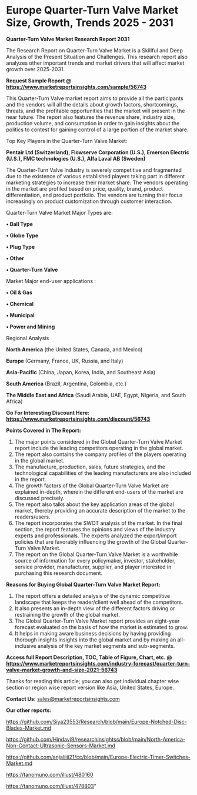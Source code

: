 # Europe Quarter-Turn Valve Market Size, Growth, Trends 2025 - 2031

<strong>Quarter-Turn Valve Market Research Report 2031</strong>

The Research Report on Quarter-Turn Valve Market is a Skillful and Deep Analysis of the Present Situation and Challenges. This research report also analyzes other important trends and market drivers that will affect market growth over 2025-2031.

<strong>Request Sample Report @ <a href=https://www.marketreportsinsights.com/sample/56743>https://www.marketreportsinsights.com/sample/56743</a></strong>

This Quarter-Turn Valve market report aims to provide all the participants and the vendors will all the details about growth factors, shortcomings, threats, and the profitable opportunities that the market will present in the near future. The report also features the revenue share, industry size, production volume, and consumption in order to gain insights about the politics to contest for gaining control of a large portion of the market share.

Top Key Players in the Quarter-Turn Valve Market:

<strong>Pentair Ltd (Switzerland), Flowserve Corporation (U.S.), Emerson Electric (U.S.), FMC technologies (U.S.), Alfa Laval AB (Sweden)</strong>

The Quarter-Turn Valve Industry is severely competitive and fragmented due to the existence of various established players taking part in different marketing strategies to increase their market share. The vendors operating in the market are profiled based on price, quality, brand, product differentiation, and product portfolio. The vendors are turning their focus increasingly on product customization through customer interaction.

Quarter-Turn Valve Market Major Types are:

<strong>• Ball Type

• Globe Type

• Plug Type

• Other

• Quarter-Turn Valve</strong>

Market Major end-user applications :

<strong>• Oil & Gas

• Chemical

• Municipal

• Power and Mining</strong>

Regional Analysis

</u><strong><b>North America</b></strong> (the United States, Canada, and Mexico)

<strong><b>Europe </b></strong>(Germany, France, UK, Russia, and Italy)

<strong><b>Asia-Pacific</b></strong> (China, Japan, Korea, India, and Southeast Asia)

<strong><b>South America</b></strong> (Brazil, Argentina, Colombia, etc.)

<strong><b>The Middle East and Africa</b></strong> (Saudi Arabia, UAE, Egypt, Nigeria, and South Africa)

<strong>Go For Interesting Discount Here: <a href=https://www.marketreportsinsights.com/discount/56743>https://www.marketreportsinsights.com/discount/56743</a></strong>

<strong>Points Covered in The Report:</strong>
<ol>
  <li>The major points considered in the Global Quarter-Turn Valve Market report include the leading competitors operating in the global market.</li>
  <li>The report also contains the company profiles of the players operating in the global market.</li>
  <li>The manufacture, production, sales, future strategies, and the technological capabilities of the leading manufacturers are also included in the report.</li>
  <li>The growth factors of the Global Quarter-Turn Valve Market are explained in-depth, wherein the different end-users of the market are discussed precisely.</li>
  <li>The report also talks about the key application areas of the global market, thereby providing an accurate description of the market to the readers/users.</li>
  <li>The report incorporates the SWOT analysis of the market. In the final section, the report features the opinions and views of the industry experts and professionals. The experts analyzed the export/import policies that are favorably influencing the growth of the Global Quarter-Turn Valve Market.</li>
  <li>The report on the Global Quarter-Turn Valve Market is a worthwhile source of information for every policymaker, investor, stakeholder, service provider, manufacturer, supplier, and player interested in purchasing this research document.</li>
</ol>
<strong>Reasons for Buying Global Quarter-Turn Valve Market Report:</strong>

<ol>
  <li>The report offers a detailed analysis of the dynamic competitive landscape that keeps the reader/client well ahead of the competitors.</li>
  <li>It also presents an in-depth view of the different factors driving or restraining the growth of the global market.</li>
  <li>The Global Quarter-Turn Valve Market report provides an eight-year forecast evaluated on the basis of how the market is estimated to grow.</li>
  <li>It helps in making aware business decisions by having providing thorough insights insights into the global market and by making an all-inclusive analysis of the key market segments and sub-segments.</li>
</ol>
<strong>Access full Report Description, TOC, Table of Figure, Chart, etc. @ <a href=https://www.marketreportsinsights.com/industry-forecast/quarter-turn-valve-market-growth-and-size-2021-56743>https://www.marketreportsinsights.com/industry-forecast/quarter-turn-valve-market-growth-and-size-2021-56743</a></strong>


Thanks for reading this article; you can also get individual chapter wise section or region wise report version like Asia, United States, Europe.

<strong>Contact Us:</strong>
sales@marketreportsinsights.com

<strong>Our other reports:</strong>

<a href=https://github.com/Siya23553/Research/blob/main/Europe-Notched-Disc-Blades-Market.md>https://github.com/Siya23553/Research/blob/main/Europe-Notched-Disc-Blades-Market.md</a>

<a href=https://github.com/Hindavi9/researchinsightss/blob/main/North-America-Non-Contact-Ultrasonic-Sensors-Market.md>https://github.com/Hindavi9/researchinsightss/blob/main/North-America-Non-Contact-Ultrasonic-Sensors-Market.md</a>

<a href=https://github.com/anjaliiii21/cc/blob/main/Europe-Electric-Timer-Switches-Market.md>https://github.com/anjaliiii21/cc/blob/main/Europe-Electric-Timer-Switches-Market.md</a>

<a href=https://tanomuno.com/illust/480160>https://tanomuno.com/illust/480160</a>

<a href=https://tanomuno.com/illust/478803>https://tanomuno.com/illust/478803</a>"
